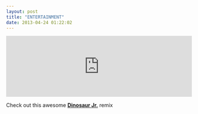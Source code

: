 ```yaml
---
layout: post
title: "ENTERTAINMENT"
date: 2013-04-24 01:22:02
---
```


<p><iframe frameborder="no" height="166" scrolling="no" src="https://w.soundcloud.com/player/?url=http%3A%2F%2Fapi.soundcloud.com%2Ftracks%2F83226180" width="100%"></iframe></p>
<p>Check out this awesome <strong><a href="http://www.dinosaurjr.com/home/">Dinosaur Jr.</a></strong> remix</p>
